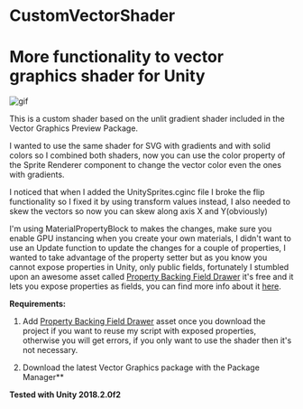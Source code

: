 # CustomVectorShader
More functionality to vector graphics shader for Unity
=====================================
![gif](https://i.imgur.com/WGWJsCf.gif)

This is a custom shader based on the unlit gradient shader included in the Vector Graphics Preview Package.

I wanted to use the same shader for SVG with gradients and with solid colors so I combined both shaders, now you can use the color property of the Sprite Renderer component to change the vector color even the ones with gradients.

I noticed that when I added the UnitySprites.cginc file I broke the flip functionality so I fixed it by using transform values instead, I also needed to skew the vectors so now you can skew along axis X and Y(obviously)

I'm using MaterialPropertyBlock to makes the changes, make sure you enable GPU instancing when you create your own materials, I didn't want to use an Update function to update the changes for a couple of properties, I wanted to take advantage of the property setter but as you know you cannot expose properties in Unity, only public fields, fortunately I stumbled upon an awesome asset called [Property Backing Field Drawer] it's free and it lets you expose properties as fields, you can find more info about it [here]. 

**Requirements:** 
1. Add [Property Backing Field Drawer] asset once you download the project if you want to reuse my script with exposed properties, otherwise you will get errors, if you only want to use the shader then it's not necessary.

2. Download the latest Vector Graphics package with the Package Manager**

**Tested with Unity 2018.2.0f2**

[Property Backing Field Drawer]:https://assetstore.unity.com/packages/tools/utilities/property-backing-field-drawer-18253

[here]:http://adammechtley.com/2014/06/property-backing-field-drawer/


